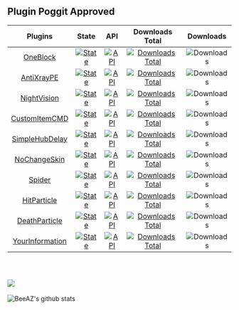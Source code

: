 ## Plugin Poggit Approved

Plugins | State | API | Downloads Total | Downloads |
| :-----: | :---: | :-: | :-------------: | :-------: |
| [OneBlock](https://github.com/BeeAZZ/OneBlock-PM4) | [![State](https://poggit.pmmp.io/shield.state/OneBlock)](https://poggit.pmmp.io/p/OneBlock) | [![API](https://poggit.pmmp.io/shield.api/OneBlock)](https://poggit.pmmp.io/p/OneBlock) | [![Downloads Total](https://poggit.pmmp.io/shield.dl.total/OneBlock)](https://poggit.pmmp.io/p/OneBlock) | ![Downloads](https://poggit.pmmp.io/shield.dl/OneBlock)
| [AntiXrayPE](https://github.com/BeeAZZ/AntiXrayPE) | [![State](https://poggit.pmmp.io/shield.state/AntiXrayPE)](https://poggit.pmmp.io/p/AntiXrayPE) | [![API](https://poggit.pmmp.io/shield.api/AntiXrayPE)](https://poggit.pmmp.io/p/AntiXrayPE) | [![Downloads Total](https://poggit.pmmp.io/shield.dl.total/AntiXrayPE)](https://poggit.pmmp.io/p/AntiXrayPE) | ![Downloads](https://poggit.pmmp.io/shield.dl/AntiXrayPE)
| [NightVision](https://github.com/BeeAZZ/NightVision) | [![State](https://poggit.pmmp.io/shield.state/NightVision)](https://poggit.pmmp.io/p/NightVision) | [![API](https://poggit.pmmp.io/shield.api/NightVision)](https://poggit.pmmp.io/p/NightVision) | [![Downloads Total](https://poggit.pmmp.io/shield.dl.total/NightVision)](https://poggit.pmmp.io/p/NightVision) | ![Downloads](https://poggit.pmmp.io/shield.dl/NightVision)
| [CustomItemCMD](https://github.com/BeeAZZ/CustomItemCMD) | [![State](https://poggit.pmmp.io/shield.state/CustomItemCMD)](https://poggit.pmmp.io/p/CustomItemCMD) | [![API](https://poggit.pmmp.io/shield.api/CustomItemCMD)](https://poggit.pmmp.io/p/CustomItemCMD) | [![Downloads Total](https://poggit.pmmp.io/shield.dl.total/CustomItemCMD)](https://poggit.pmmp.io/p/CustomItemCMD) | ![Downloads](https://poggit.pmmp.io/shield.dl/CustomItemCMD)
| [SimpleHubDelay](https://github.com/BeeAZZ/SimpleHubDelay) | [![State](https://poggit.pmmp.io/shield.state/SimpleHubDelay)](https://poggit.pmmp.io/p/SimpleHubDelay) | [![API](https://poggit.pmmp.io/shield.api/SimpleHubDelay)](https://poggit.pmmp.io/p/SimpleHubDelay) | [![Downloads Total](https://poggit.pmmp.io/shield.dl.total/SimpleHubDelay)](https://poggit.pmmp.io/p/SimpleHubDelay) | ![Downloads](https://poggit.pmmp.io/shield.dl/SimpleHubDelay)
| [NoChangeSkin](https://github.com/BeeAZZ/NoChangeSkin) | [![State](https://poggit.pmmp.io/shield.state/NoChangeSkin)](https://poggit.pmmp.io/p/NoChangeSkin) | [![API](https://poggit.pmmp.io/shield.api/NoChangeSkin)](https://poggit.pmmp.io/p/NoChangeSkin) | [![Downloads Total](https://poggit.pmmp.io/shield.dl.total/NoChangeSkin)](https://poggit.pmmp.io/p/NoChangeSkin) | ![Downloads](https://poggit.pmmp.io/shield.dl/NoChangeSkin)
| [Spider](https://github.com/BeeAZZ/Spider) | [![State](https://poggit.pmmp.io/shield.state/Spider)](https://poggit.pmmp.io/p/Spider) | [![API](https://poggit.pmmp.io/shield.api/Spider)](https://poggit.pmmp.io/p/Spider) | [![Downloads Total](https://poggit.pmmp.io/shield.dl.total/Spider)](https://poggit.pmmp.io/p/Spider) | ![Downloads](https://poggit.pmmp.io/shield.dl/Spider)
| [HitParticle](https://github.com/BeeAZZ/HitParticle) | [![State](https://poggit.pmmp.io/shield.state/HitParticle)](https://poggit.pmmp.io/p/HitParticle) | [![API](https://poggit.pmmp.io/shield.api/HitParticle)](https://poggit.pmmp.io/p/HitParticle) | [![Downloads Total](https://poggit.pmmp.io/shield.dl.total/HitParticle)](https://poggit.pmmp.io/p/HitParticle) | ![Downloads](https://poggit.pmmp.io/shield.dl/HitParticle)
| [DeathParticle](https://github.com/BeeAZZ/DeathParticle) | [![State](https://poggit.pmmp.io/shield.state/DeathParticle)](https://poggit.pmmp.io/p/DeathParticle) | [![API](https://poggit.pmmp.io/shield.api/DeathParticle)](https://poggit.pmmp.io/p/DeathParticle) | [![Downloads Total](https://poggit.pmmp.io/shield.dl.total/DeathParticle)](https://poggit.pmmp.io/p/DeathParticle) | ![Downloads](https://poggit.pmmp.io/shield.dl/DeathParticle)
| [YourInformation](https://github.com/BeeAZZ/YourInformation) | [![State](https://poggit.pmmp.io/shield.state/YourInformation)](https://poggit.pmmp.io/p/YourInformation) | [![API](https://poggit.pmmp.io/shield.api/YourInformation)](https://poggit.pmmp.io/p/YourInformation) | [![Downloads Total](https://poggit.pmmp.io/shield.dl.total/YourInformation)](https://poggit.pmmp.io/p/YourInformation) | ![Downloads](https://poggit.pmmp.io/shield.dl/YourInformation)

<br>

![](https://komarev.com/ghpvc/?username=BeeAZZ&color=green)
---
![BeeAZ's github stats](https://github-readme-stats.vercel.app/api/?username=BeeAZZ&show_icons=true&hide_border=true&theme=algolia&count_private=true)
<!--
